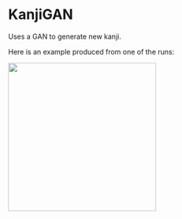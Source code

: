 # KanjiGAN
Uses a GAN to generate new kanji.

Here is an example produced from one of the runs:

<img src="https://media3.giphy.com/media/GyhyD5pAt4I9E6M5ok/giphy.gif" width="300">
